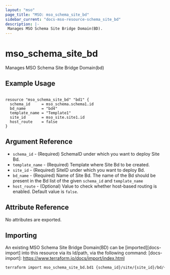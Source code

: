 ```yaml
---
layout: "mso"
page_title: "MSO: mso_schema_site_bd"
sidebar_current: "docs-mso-resource-schema_site_bd"
description: |-
 Manages MSO Schema Site Bridge Domain(BD).
---
```


# mso_schema_site_bd #

 Manages MSO Schema Site Bridge Domain(bd)

## Example Usage ##

```hcl

resource "mso_schema_site_bd" "bd1" {
  schema_id     = mso_schema.schema1.id
  bd_name       = "bd4"
  template_name = "Template1"
  site_id       = mso_site.site1.id
  host_route    = false
}

```

## Argument Reference ##

* `schema_id` - (Required) SchemaID under which you want to deploy Site Bd.
* `template_name` - (Required) Template where Site Bd to be created.
* `site_id` - (Required) SiteID under which you want to deploy Bd.
* `bd_name` - (Required) Name of Site Bd. The name of the Bd should be present in the Bd list of the given `schema_id` and `template_name`
* `host_route` - (Optional) Value to check whether host-based routing is enabled. Default value is `false`.

## Attribute Reference ##

No attributes are exported.

## Importing ##

An existing MSO Schema Site Bridge Domain(BD) can be [imported][docs-import] into this resource via its Id/path, via the following command: [docs-import]: <https://www.terraform.io/docs/import/index.html>

```bash
terraform import mso_schema_site_bd.bd1 {schema_id}/site/{site_id}/bd/{bd_name}
```